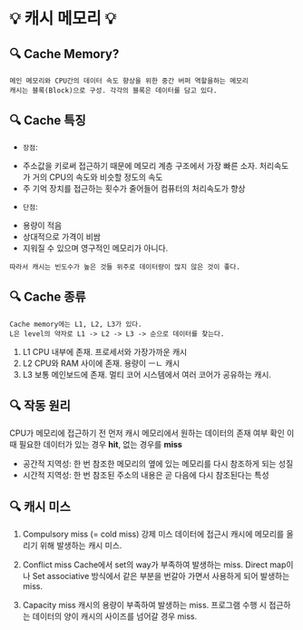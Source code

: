 # 💡 캐시 메모리 💡

## 🔍 Cache Memory?
```
메인 메모리와 CPU간의 데이터 속도 향상을 위한 중간 버퍼 역할을하는 메모리
캐시는 블록(Block)으로 구성. 각각의 블록은 데이터를 담고 있다.
```

## 🔍 Cache 특징
* `장점`:
- 주소값을 키로써 접근하기 때문에 메모리 계층 구조에서 가장 빠른 소자. 처리속도가 거의 CPU의 속도와 비슷할 정도의 속도
- 주 기억 장치를 접근하는 횟수가 줄어들어 컴퓨터의 처리속도가 향상

* `단점`:
- 용량이 적음
- 상대적으로 가격이 비쌈
- 지워질 수 있으며 영구적인 메모리가 아니다.

```
따라서 캐시는 빈도수가 높은 것들 위주로 데이터량이 많지 않은 것이 좋다.
```

## 🔍 Cache 종류
```
Cache memory에는 L1, L2, L3가 있다.   
L은 level의 약자로 L1 -> L2 -> L3 -> 순으로 데이터를 찾는다.
```
1. L1
CPU 내부에 존재. 프로세서와 가장가까운 캐시
2. L2
CPU와 RAM 사이에 존재. 용량이 ㅡㄴ 캐시
3. L3
보통 메인보드에 존재. 멀티 코어 시스템에서 여러 코어가 공유하는 캐시.

## 🔍 작동 원리
CPU가 메모리에 접근하기 전 먼저 캐시 메모리에서 원하는 데이터의 존재 여부 확인
이때 필요한 데이터가 있는 경우 **hit**, 없는 경우를 **miss**

- 공간적 지역성: 한 번 참조한 메모리의 옆에 있는 메모리를 다시 참조하게 되는 성질
- 시간적 지역성: 한 번 참조된 주소의 내용은 곧 다음에 다시 참조된다는 특성

## 🔍 캐시 미스
1. Compulsory miss (= cold miss) 강제 미스
데이터에 접근시 캐시에 메모리를 올리기 위해 발생하는 캐시 미스.

2. Conflict miss
Cache에서 set의 way가 부족하여 발생하는 miss.
Direct map이나 Set associative 방식에서 같은 부분을 번갈아 가면서 사용하게 되어 발생하는 miss.

3. Capacity miss
캐시의 용량이 부족하여 발생하는 miss.
프로그램 수행 시 접근하는 데이터의 양이 캐시의 사이즈를 넘어갈 경우 miss.